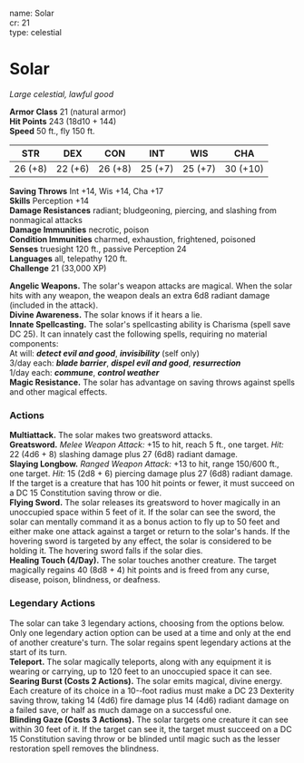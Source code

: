 name: Solar    
cr: 21    
type: celestial

# Solar 
_Large celestial, lawful good_

**Armor Class** 21 (natural armor)    
**Hit Points** 243 (18d10 + 144)    
**Speed** 50 ft., fly 150 ft.

| STR      | DEX     | CON      | INT     | WIS     | CHA      |
|----------|---------|----------|---------|---------|----------|
| 26 (+8)  | 22 (+6) | 26 (+8)  | 25 (+7) | 25 (+7) | 30 (+10) |

**Saving Throws** Int +14, Wis +14, Cha +17    
**Skills** Perception +14    
**Damage Resistances** radiant; bludgeoning, piercing, and slashing from nonmagical attacks    
**Damage Immunities** necrotic, poison    
**Condition Immunities** charmed, exhaustion, frightened, poisoned    
**Senses** truesight 120 ft., passive Perception 24    
**Languages** all, telepathy 120 ft.    
**Challenge** 21 (33,000 XP)

**Angelic Weapons.** The solar's weapon attacks are magical. When the solar hits with any weapon, the weapon deals an extra 6d8 radiant damage (included in the attack).    
**Divine Awareness.** The solar knows if it hears a lie.    
**Innate Spellcasting.** The solar's spellcasting ability is Charisma (spell save DC 25). It can innately cast the following spells, requiring no material components:    
At will: **_detect evil and good_**, **_invisibility_** (self only)    
3/day each: **_blade barrier_**, **_dispel evil and good_**, **_resurrection_**    
1/day each: **_commune_**, **_control weather_**    
**Magic Resistance.** The solar has advantage on saving throws against spells and other magical effects.

### Actions 
**Multiattack.** The solar makes two greatsword attacks.    
**Greatsword.** _Melee Weapon Attack:_ +15 to hit, reach 5 ft., one target. _Hit:_ 22 (4d6 + 8) slashing damage plus 27 (6d8) radiant damage.    
**Slaying Longbow.** _Ranged Weapon Attack:_ +13 to hit, range 150/600 ft., one target. _Hit:_ 15 (2d8 + 6) piercing damage plus 27 (6d8) radiant damage. If the target is a creature that has 100 hit points or fewer, it must succeed on a DC 15 Constitution saving throw or die.   
**Flying Sword.** The solar releases its greatsword to hover magically in an unoccupied space within 5 feet of it. If the solar can see the sword, the solar can mentally command it as a bonus action to fly up to 50 feet and either make one attack against a target or return to the solar's hands. If the hovering sword is targeted by any effect, the solar is considered to be holding it. The hovering sword falls if the solar dies.   
**Healing Touch (4/Day).** The solar touches another creature. The target magically regains 40 (8d8 + 4) hit points and is freed from any curse, disease, poison, blindness, or deafness.

### Legendary Actions 
The solar can take 3 legendary actions, choosing from the options below. Only one legendary action option can be used at a time and only at the end of another creature's turn. The solar regains spent legendary actions at the start of its turn.    
**Teleport.** The solar magically teleports, along with any equipment it is wearing or carrying, up to 120 feet to an unoccupied space it can see.    
**Searing Burst (Costs 2 Actions).** The solar emits magical, divine energy. Each creature of its choice in a 10-­‐foot radius must make a DC 23 Dexterity saving throw, taking 14 (4d6) fire damage plus 14 (4d6) radiant damage on a failed save, or half as much damage on a successful one.    
**Blinding Gaze (Costs 3 Actions).** The solar targets one creature it can see within 30 feet of it. If the target can see it, the target must succeed on a DC 15 Constitution saving throw or be blinded until magic such as the lesser restoration spell removes the blindness.    
